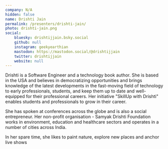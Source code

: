 ```yaml
---
company: N/A
hidden: false
name: Drishti Jain
permalink: /presenters/drishti-jain/
photo: drishti-jain.png
social:
    bluesky: drishtijjain.bsky.social
    github: null
    instagram: geekyearthian
    mastodon: https://mastodon.social/@drishtijjain
    twitter: drishtijjain
    website: null
---
```


Drishti is a Software Engineer and a technology book author. She is based in the USA and believes in democratizing opportunities and brings knowledge of the latest developments in the fast-moving field of technology to early professionals, students, and keep them up to date and well-equipped for their professional careers. Her initiative "SkillUp with Drishti" enables students and professionals to grow in their career.

She has spoken at conferences across the globe and is also a social entrepreneur. Her non-profit organisation - Samyak Drishti Foundation works in environment, education and healthcare sectors and operates in a number of cities across India.

In her spare time, she likes to paint nature, explore new places and anchor live shows
